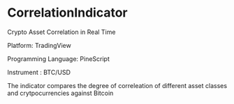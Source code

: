 # CorrelationIndicator
Crypto Asset Correlation in Real Time

Platform: TradingView

Programming Language: PineScript

Instrument : BTC/USD

The indicator compares the degree of correleation of different asset classes and crytpocurrencies against Bitcoin

